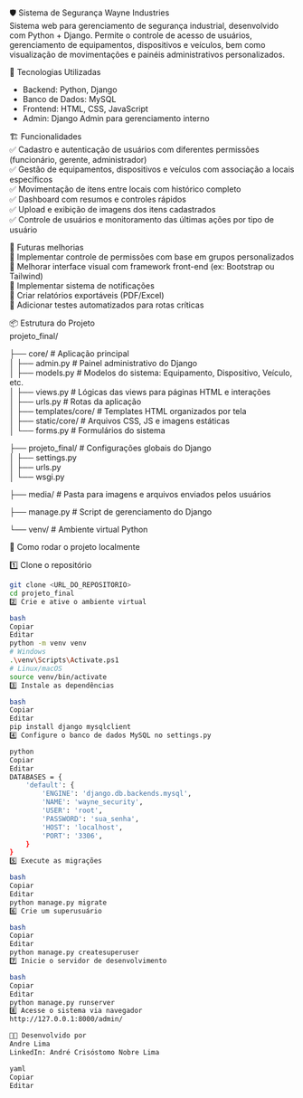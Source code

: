 🛡️ Sistema de Segurança Wayne Industries  
Sistema web para gerenciamento de segurança industrial, desenvolvido com Python + Django. Permite o controle de acesso de usuários, gerenciamento de equipamentos, dispositivos e veículos, bem como visualização de movimentações e painéis administrativos personalizados.

🚀 Tecnologias Utilizadas  
- Backend: Python, Django  
- Banco de Dados: MySQL  
- Frontend: HTML, CSS, JavaScript  
- Admin: Django Admin para gerenciamento interno  

🏗️ Funcionalidades  
✅ Cadastro e autenticação de usuários com diferentes permissões (funcionário, gerente, administrador)  
✅ Gestão de equipamentos, dispositivos e veículos com associação a locais específicos  
✅ Movimentação de itens entre locais com histórico completo  
✅ Dashboard com resumos e controles rápidos  
✅ Upload e exibição de imagens dos itens cadastrados  
✅ Controle de usuários e monitoramento das últimas ações por tipo de usuário  

🚀 Futuras melhorias  
🚧 Implementar controle de permissões com base em grupos personalizados  
🚧 Melhorar interface visual com framework front-end (ex: Bootstrap ou Tailwind)  
🚧 Implementar sistema de notificações  
🚧 Criar relatórios exportáveis (PDF/Excel)  
🚧 Adicionar testes automatizados para rotas críticas  

📦 Estrutura do Projeto  
projeto_final/  

├── core/ # Aplicação principal  
│   ├── admin.py # Painel administrativo do Django  
│   ├── models.py # Modelos do sistema: Equipamento, Dispositivo, Veículo, etc.  
│   ├── views.py # Lógicas das views para páginas HTML e interações  
│   ├── urls.py # Rotas da aplicação  
│   ├── templates/core/ # Templates HTML organizados por tela  
│   ├── static/core/ # Arquivos CSS, JS e imagens estáticas  
│   └── forms.py # Formulários do sistema  

├── projeto_final/ # Configurações globais do Django  
│   ├── settings.py  
│   ├── urls.py  
│   └── wsgi.py  

├── media/ # Pasta para imagens e arquivos enviados pelos usuários  

├── manage.py # Script de gerenciamento do Django  

└── venv/ # Ambiente virtual Python  

🔧 Como rodar o projeto localmente  

1️⃣ Clone o repositório  
```bash
git clone <URL_DO_REPOSITORIO>
cd projeto_final
2️⃣ Crie e ative o ambiente virtual

bash
Copiar
Editar
python -m venv venv
# Windows
.\venv\Scripts\Activate.ps1
# Linux/macOS
source venv/bin/activate
3️⃣ Instale as dependências

bash
Copiar
Editar
pip install django mysqlclient
4️⃣ Configure o banco de dados MySQL no settings.py

python
Copiar
Editar
DATABASES = {
    'default': {
        'ENGINE': 'django.db.backends.mysql',
        'NAME': 'wayne_security',
        'USER': 'root',
        'PASSWORD': 'sua_senha',
        'HOST': 'localhost',
        'PORT': '3306',
    }
}
5️⃣ Execute as migrações

bash
Copiar
Editar
python manage.py migrate
6️⃣ Crie um superusuário

bash
Copiar
Editar
python manage.py createsuperuser
7️⃣ Inicie o servidor de desenvolvimento

bash
Copiar
Editar
python manage.py runserver
8️⃣ Acesse o sistema via navegador
http://127.0.0.1:8000/admin/

👨‍💻 Desenvolvido por
Andre Lima
LinkedIn: André Crisóstomo Nobre Lima

yaml
Copiar
Editar
